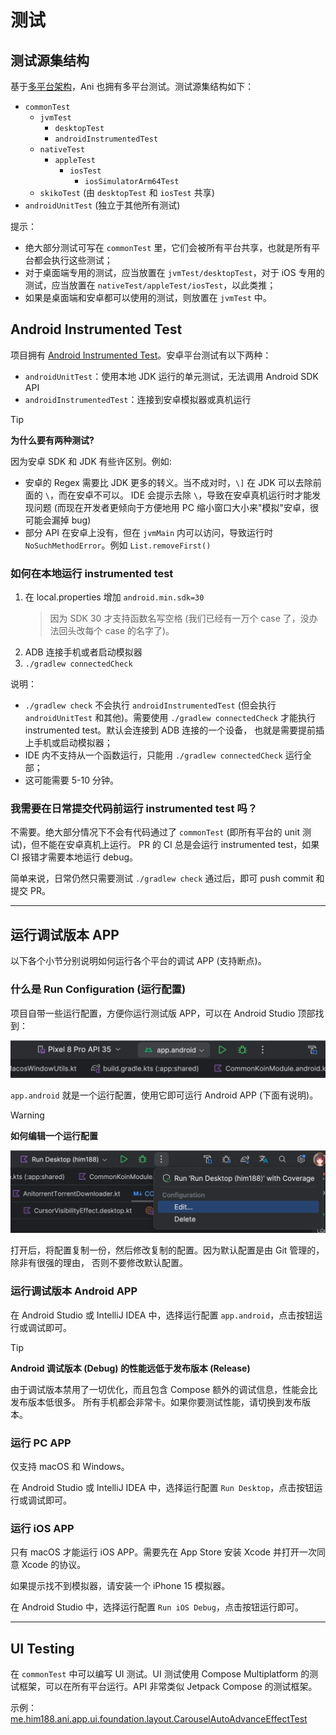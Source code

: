 # 测试

## 测试源集结构

基于[多平台架构](kmp.md)，Ani 也拥有多平台测试。测试源集结构如下：

- `commonTest`
    - `jvmTest`
        - `desktopTest`
        - `androidInstrumentedTest`
    - `nativeTest`
        - `appleTest`
            - `iosTest`
                - `iosSimulatorArm64Test`
    - `skikoTest` (由 `desktopTest` 和 `iosTest` 共享)
- `androidUnitTest` (独立于其他所有测试)

提示：

- 绝大部分测试可写在 `commonTest` 里，它们会被所有平台共享，也就是所有平台都会执行这些测试；
- 对于桌面端专用的测试，应当放置在 `jvmTest/desktopTest`，对于 iOS 专用的测试，应当放置在
  `nativeTest/appleTest/iosTest`，以此类推；
- 如果是桌面端和安卓都可以使用的测试，则放置在 `jvmTest` 中。

## Android Instrumented Test

[Android Instrumented Test]: https://developer.android.com/training/testing/unit-testing/instrumented-unit-tests

项目拥有 [Android Instrumented Test]。安卓平台测试有以下两种：

- `androidUnitTest`：使用本地 JDK 运行的单元测试，无法调用 Android SDK API
- `androidInstrumentedTest`：连接到安卓模拟器或真机运行

> [!TIP]
> **为什么要有两种测试?**
>
> 因为安卓 SDK 和 JDK 有些许区别。例如:
>
> - 安卓的 Regex 需要比 JDK 更多的转义。当不成对时，`\]` 在 JDK 可以去除前面的 `\`，而在安卓不可以。
    IDE 会提示去除 `\`，导致在安卓真机运行时才能发现问题 (而现在开发者更倾向于方便地用 PC
    缩小窗口大小来"模拟"安卓，很可能会漏掉 bug)
> - 部分 API 在安卓上没有，但在 `jvmMain` 内可以访问，导致运行时 `NoSuchMethodError`。例如
    `List.removeFirst()`

### 如何在本地运行 instrumented test

1. 在 local.properties 增加 `android.min.sdk=30`
   > 因为 SDK 30 才支持函数名写空格 (我们已经有一万个 case 了，没办法回头改每个 case 的名字了)。
2. ADB 连接手机或者启动模拟器
3. `./gradlew connectedCheck`

说明：

- `./gradlew check` 不会执行 `androidInstrumentedTest` (但会执行 `androidUnitTest` 和其他)。需要使用
  `./gradlew connectedCheck` 才能执行 instrumented test。默认会连接到 ADB 连接的一个设备，
  也就是需要提前插上手机或启动模拟器；
- IDE 内不支持从一个函数运行，只能用 `./gradlew connectedCheck` 运行全部；
- 这可能需要 5-10 分钟。

### 我需要在日常提交代码前运行 instrumented test 吗？

不需要。绝大部分情况下不会有代码通过了 `commonTest` (即所有平台的 unit 测试)，但不能在安卓真机上运行。
PR 的 CI 总是会运行 instrumented test，如果 CI 报错才需要本地运行 debug。

简单来说，日常仍然只需要测试 `./gradlew check` 通过后，即可 push commit 和提交 PR。

----

## 运行调试版本 APP

以下各个小节分别说明如何运行各个平台的调试 APP (支持断点)。

### 什么是 Run Configuration (运行配置)

项目自带一些运行配置，方便你运行测试版 APP，可以在 Android Studio 顶部找到：

![](images/run-configuration.png)

`app.android` 就是一个运行配置，使用它即可运行 Android APP (下面有说明)。

> [!WARNING]
> **如何编辑一个运行配置**
>
> ![](images/edit-run-configuration.png)
>
> 打开后，将配置复制一份，然后修改复制的配置。因为默认配置是由 Git 管理的，除非有很强的理由，
> 否则不要修改默认配置。

### 运行调试版本 Android APP

在 Android Studio 或 IntelliJ IDEA 中，选择运行配置 `app.android`，点击按钮运行或调试即可。

> [!TIP]
> **Android 调试版本 (Debug) 的性能远低于发布版本 (Release)**
>
> 由于调试版本禁用了一切优化，而且包含 Compose 额外的调试信息，性能会比发布版本低很多。
> 所有手机都会非常卡。如果你要测试性能，请切换到发布版本。

### 运行 PC APP

仅支持 macOS 和 Windows。

在 Android Studio 或 IntelliJ IDEA 中，选择运行配置 `Run Desktop`，点击按钮运行或调试即可。

### 运行 iOS APP

只有 macOS 才能运行 iOS APP。需要先在 App Store 安装 Xcode 并打开一次同意 Xcode 的协议。

如果提示找不到模拟器，请安装一个 iPhone 15 模拟器。

在 Android Studio 中，选择运行配置 `Run iOS Debug`，点击按钮运行即可。


----

## UI Testing

在 `commonTest` 中可以编写 UI 测试。UI 测试使用 Compose Multiplatform 的测试框架，可以在所有平台运行。API
非常类似 Jetpack Compose 的测试框架。

示例：[me.him188.ani.app.ui.foundation.layout.CarouselAutoAdvanceEffectTest](https://github.com/open-ani/animeko/blob/e87c190fbe7078cfe461ae4176017174608e64bf/app/shared/ui-foundation/src/commonTest/kotlin/ui/foundation/layout/CarouselAutoAdvanceEffectTest.kt#L45)
